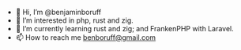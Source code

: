 - 👋 Hi, I’m @benjaminboruff
- 👀 I’m interested in php, rust and zig.
- 🌱 I’m currently learning rust and zig; and FrankenPHP with Laravel.
- 📫 How to reach me benboruff@gmail.com

<!---
benjaminboruff/benjaminboruff is a ✨ special ✨ repository because its `README.md` (this file) appears on your GitHub profile.
You can click the Preview link to take a look at your changes.
--->
